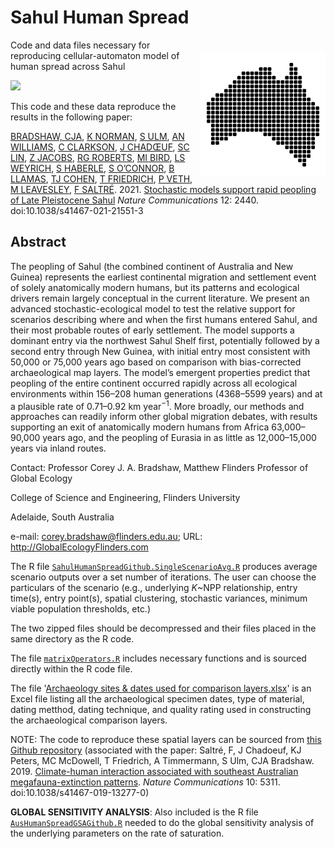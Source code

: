 # Sahul Human Spread
<img align="right" src="ausdots.png" alt="Australia cellular" width="200" style="margin-top: 20px">

Code and data files necessary for reproducing cellular-automaton model of human spread across Sahul <a href="http://doi.org/10.5281/zenodo.4453767">
  
  <img src="https://zenodo.org/badge/DOI/10.5281/zenodo.4453767.svg"></a>

This code and these data reproduce the results in the following paper:

<a href="http://www.flinders.edu.au/people/corey.bradshaw">BRADSHAW, CJA<a/>, <a href="https://www.linkedin.com/in/kasih-norman-7a122a110/?originalSubdomain=au">K NORMAN</a>, <a href="https://research.jcu.edu.au/portfolio/sean.ulm">S ULM</a>, <a href="https://www.emmconsulting.com.au/about/leadership-team/dr-alan-william-2/">AN WILLIAMS</a>, <a href="http://researchers.uq.edu.au/researcher/742">C CLARKSON</a>, <a href="https://www.researchgate.net/profile/Joel_Chadoeuf">J CHADŒUF</a>, <a href="https://scholars.uow.edu.au/display/sam_lin">SC LIN</a>, <a href="https://scholars.uow.edu.au/display/zenobia_jacobs">Z JACOBS</a>, <a href="https://scholars.uow.edu.au/display/richard_roberts">RG ROBERTS</a>, <a href="https://research.jcu.edu.au/portfolio/michael.bird">MI BIRD</a>, <a href="https://anth.la.psu.edu/people/lsw132">LS WEYRICH</a>, <a href="https://researchers.anu.edu.au/researchers/haberle-sg">S HABERLE</a>, <a href="https://researchers.anu.edu.au/researchers/o-connor-sl">S O’CONNOR</a>, <a href="https://www.adelaide.edu.au/directory/bastien.llamas">B LLAMAS</a>, <a href="https://scholars.uow.edu.au/display/tim_cohen">TJ COHEN</a>, <a href="http://iprc.soest.hawaii.edu/users/tobiasf/">T FRIEDRICH</a>, <a href="https://research-repository.uwa.edu.au/en/persons/peter-veth">P VETH</a>, <a href="https://www.upng.ac.pg/index.php/shss-staff-division/aas-shss-contact/144-dr-matthew-leavesley">M LEAVESLEY</a>, <a href="http://www.flinders.edu.au/people/frederik.saltre">F SALTRÉ</a>. 2021. <a href="http://doi.org/10.1038/s41467-021-21551-3">Stochastic models support rapid peopling of Late Pleistocene Sahul</a> <em>Nature Communications</em> 12: 2440. doi:10.1038/s41467-021-21551-3

## Abstract
The peopling of Sahul (the combined continent of Australia and New Guinea) represents the earliest continental migration and settlement event of solely anatomically modern humans, but its patterns and ecological drivers remain largely conceptual in the current literature. We present an advanced stochastic-ecological model to test the relative support for scenarios describing where and when the first humans entered Sahul, and their most probable routes of early settlement. The model supports a dominant entry via the northwest Sahul Shelf first, potentially followed by a second entry through New Guinea, with initial entry most consistent with 50,000 or 75,000 years ago based on comparison with bias-corrected archaeological map layers. The model’s emergent properties predict that peopling of the entire continent occurred rapidly across all ecological environments within 156–208 human generations (4368–5599 years) and at a plausible rate of 0.71–0.92 km year<sup>−1</sup>. More broadly, our methods and approaches can readily inform other global migration debates, with results supporting an exit of anatomically modern humans from Africa 63,000–90,000 years ago, and the peopling of Eurasia in as little as 12,000–15,000 years via inland routes.
  
Contact:
Professor Corey J. A. Bradshaw, Matthew Flinders Professor of Global Ecology

College of Science and Engineering, Flinders University

Adelaide, South Australia

  e-mail: <a href="mailto:corey.bradshaw@flinders.edu.au">corey.bradshaw@flinders.edu.au</a>; URL: http://GlobalEcologyFlinders.com

The R file <a href="https://github.com/cjabradshaw/SahulHumanSpread/blob/master/SahulHumanSpreadGithub.SingleScenarioAvg.R"><code>SahulHumanSpreadGithub.SingleScenarioAvg.R</code></a> produces average scenario outputs over a set number of iterations. The user can choose the particulars of the scenario (e.g., underlying <em>K</em>~NPP relationship, entry time(s), entry point(s), spatial clustering, stochastic variances, minimum viable population thresholds, etc.)

The two zipped files should be decompressed and their files placed in the same directory as the R code.

The file <a href="https://github.com/cjabradshaw/SahulHumanSpread/blob/master/matrixOperators.r"><code>matrixOperators.R</code></a> includes necessary functions and is sourced directly within the R code file.

The file '<a href="https://github.com/cjabradshaw/SahulHumanSpread/blob/master/Archaeology%20sites%20%26%20dates%20used%20for%20comparison%20layers.xlsx">Archaeology sites & dates used for comparison layers.xlsx</a>' is an Excel file listing all the archaeological specimen dates, type of material, dating metthod, dating technique, and quality rating used in constructing the archaeological comparison layers. 

NOTE: The code to reproduce these spatial layers can be sourced from <a href="https://github.com/FredSaltre/SEOZ_megafauna_extirpation">this Github repository</a> (associated with the paper: Saltré, F, J Chadoeuf, KJ Peters, MC McDowell, T Friedrich, A Timmermann, S Ulm, CJA Bradshaw. 2019. <a href="http://doi.org/10.1038/s41467-019-13277-0">Climate-human interaction associated with southeast Australian megafauna-extinction patterns</a>. <em>Nature Communications</em> 10: 5311. doi:10.1038/s41467-019-13277-0)

<strong>GLOBAL SENSITIVITY ANALYSIS</strong>: Also included is the R file <a href="https://github.com/cjabradshaw/SahulHumanSpread/blob/master/AusHumanSpreadGSAGithub.R"><code>AusHumanSpreadGSAGithub.R</code></a> needed to do the global sensitivity analysis of the underlying parameters on the rate of saturation.


